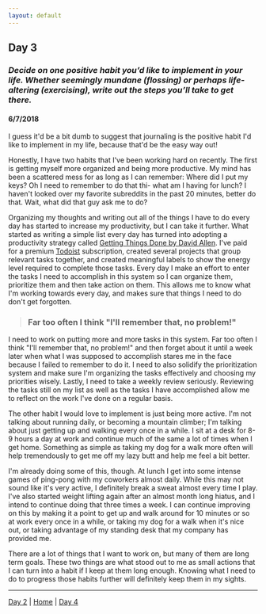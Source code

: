```yaml
---
layout: default
---
```


## Day 3
### *Decide on one positive habit you’d like to implement in your life. Whether seemingly mundane (flossing) or perhaps life-altering (exercising), write out the steps you’ll take to get there.*
#### 6/7/2018

I guess it'd be a bit dumb to suggest that journaling is the positive habit I'd like to implement in my life, because that'd be the easy way out!

Honestly, I have two habits that I've been working hard on recently. The first is getting myself more organized and being more productive. My mind has been a scattered mess for as long as I can remember: Where did I put my keys? Oh I need to remember to do that thi- what am I having for lunch? I haven't looked over my favorite subreddits in the past 20 minutes, better do that. Wait, what did that guy ask me to do?

Organizing my thoughts and writing out all of the things I have to do every day has started to increase my productivity, but I can take it further. What started as writing a simple list every day has turned into adopting a productivity strategy called [Getting Things Done by David Allen](https://gettingthingsdone.com/). I've paid for a premium [Todoist](https://en.todoist.com/) subscription, created several projects that group relevant tasks together, and created meaningful labels to show the energy level required to complete those tasks. Every day I make an effort to enter the tasks I need to accomplish in this system so I can organize them, prioritize them and then take action on them. This allows me to know what I'm working towards every day, and makes sure that things I need to do don't get forgotten.

> ### Far too often I think "I'll remember that, no problem!"

I need to work on putting more and more tasks in this system. Far too often I think "I'll remember that, no problem!" and then forget about it until a week later when what I was supposed to accomplish stares me in the face because I failed to remember to do it. I need to also solidify the prioritization system and make sure I'm organizing the tasks effectively and choosing my priorities wisely. Lastly, I need to take a weekly review seriously. Reviewing the tasks still on my list as well as the tasks I have accomplished allow me to reflect on the work I've done on a regular basis.

The other habit I would love to implement is just being more active. I'm not talking about running daily, or becoming a mountain climber; I'm talking about just getting up and walking every once in a while. I sit at a desk for 8-9 hours a day at work and continue much of the same a lot of times when I get home. Something as simple as taking my dog for a walk more often will help tremendously to get me off my lazy butt and help me feel a bit better.

I'm already doing some of this, though. At lunch I get into some intense games of ping-pong with my coworkers almost daily. While this may not sound like it's very active, I definitely break a sweat almost every time I play. I've also started weight lifting again after an almost month long hiatus, and I intend to continue doing that three times a week. I can continue improving on this by making it a point to get up and walk around for 10 minutes or so at work every once in a while, or taking my dog for a walk when it's nice out, or taking advantage of my standing desk that my company has provided me.

There are a lot of things that I want to work on, but many of them are long term goals. These two things are what stood out to me as small actions that I can turn into a habit if I keep at them long enough. Knowing what I need to do to progress those habits further will definitely keep them in my sights.

---
[Day 2](./day-2) | [Home](./) | [Day 4](./day-4)